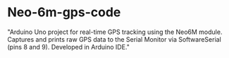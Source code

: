 # Neo-6m-gps-code
"Arduino Uno project for real-time GPS tracking using the Neo6M module. Captures and prints raw GPS data to the Serial Monitor via SoftwareSerial (pins 8 and 9). Developed in Arduino IDE."
